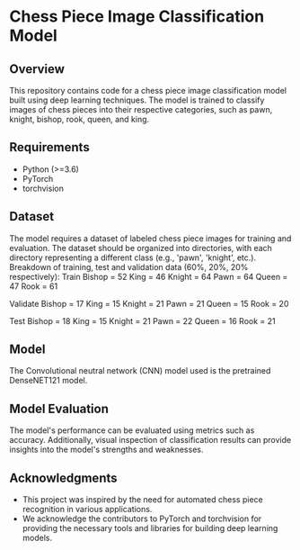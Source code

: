 # Chess Piece Image Classification Model

## Overview
This repository contains code for a chess piece image classification model built using deep learning techniques. The model is trained to classify images of chess pieces into their respective categories, such as pawn, knight, bishop, rook, queen, and king.

## Requirements
- Python (>=3.6)
- PyTorch
- torchvision

## Dataset
The model requires a dataset of labeled chess piece images for training and evaluation. The dataset should be organized into directories, with each directory representing a different class (e.g., 'pawn', 'knight', etc.).
Breakdown of training, test and validation data (60%, 20%, 20% respectively):
Train
Bishop = 52
King = 46
Knight = 64
Pawn = 64
Queen = 47
Rook = 61 

Validate
Bishop = 17
King = 15
Knight = 21
Pawn = 21
Queen = 15
Rook = 20 

Test
Bishop = 18
King = 15
Knight = 21
Pawn = 22
Queen = 16
Rook = 21 


## Model
The Convolutional neutral network (CNN) model used is the pretrained DenseNET121 model.

## Model Evaluation
The model's performance can be evaluated using metrics such as accuracy. Additionally, visual inspection of classification results can provide insights into the model's strengths and weaknesses.


## Acknowledgments
- This project was inspired by the need for automated chess piece recognition in various applications.
- We acknowledge the contributors to PyTorch and torchvision for providing the necessary tools and libraries for building deep learning models.
